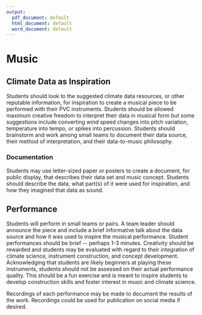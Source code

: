 ```yaml
---
output:
  pdf_document: default
  html_document: default
  word_document: default
---
```


# Music 

## Climate Data as Inspiration
Students should look to the suggested climate data resources, or other reputable information, for inspiration to create a musical piece to be performed with their PVC instruments. Students should be allowed maximum creative freedom to interpret their data in musical form but some suggestions include converting wind speed changes into pitch variation, temperature into tempo, or spikes into percussion. Students should brainstorm and work among small teams to document their data source, their method of interpretation, and their data-to-music philosophy. 

### Documentation
Students may use letter-sized paper or posters to create a document, for public display, that describes their data set and music concept. Students should describe the data, what part(s) of it were used for inspiration, and how they imagined that data as sound. 

## Performance
Students will perform in small teams or pairs. A team leader should announce the piece and include a brief informative talk about the data source and how it was used to inspire the musical performance. Student performances should be brief -- perhaps 1-3 minutes. Creativity should be rewarded and students may be evaluated with regard to their integration of climate science, instrument construction, and concept development. Acknowledging that students are likely beginners at playing these instruments, students should not be assessed on their actual performance quality. This should be a fun exercise and is meant to inspire students to develop construction skills and foster interest in music and climate science.

Recordings of each performance may be made to document the results of the work. Recordings could be used for publication on social media if desired. 
